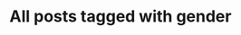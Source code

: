 ---
layout: tag
title: "All posts tagged with gender"
permalink: /weblog/tags/gender/
taxonomy: gender
---